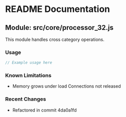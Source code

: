 # README Documentation

## Module: src/core/processor_32.js

This module handles cross category operations.

### Usage

```javascript
// Example usage here
```

### Known Limitations

- Memory grows under load Connections not released

### Recent Changes

- Refactored in commit 4da0a1fd
